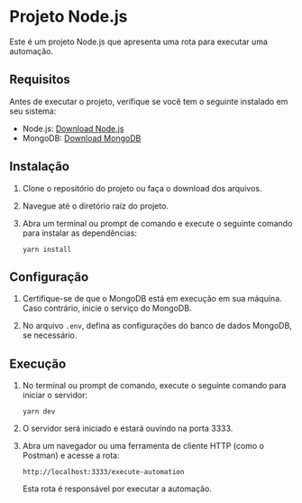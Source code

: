 
# Projeto Node.js

Este é um projeto Node.js que apresenta uma rota para executar uma automação.

## Requisitos

Antes de executar o projeto, verifique se você tem o seguinte instalado em seu sistema:

- Node.js: [Download Node.js](https://nodejs.org)
- MongoDB: [Download MongoDB](https://www.mongodb.com)

## Instalação

1. Clone o repositório do projeto ou faça o download dos arquivos.

2. Navegue até o diretório raiz do projeto.

3. Abra um terminal ou prompt de comando e execute o seguinte comando para instalar as dependências:

   ```shell
   yarn install
   ```

## Configuração

1. Certifique-se de que o MongoDB está em execução em sua máquina. Caso contrário, inicie o serviço do MongoDB.

2. No arquivo `.env`, defina as configurações do banco de dados MongoDB, se necessário.

## Execução

1. No terminal ou prompt de comando, execute o seguinte comando para iniciar o servidor:

   ```shell
   yarn dev
   ```

2. O servidor será iniciado e estará ouvindo na porta 3333.

3. Abra um navegador ou uma ferramenta de cliente HTTP (como o Postman) e acesse a rota:

   ```
   http://localhost:3333/execute-automation
   ```

   Esta rota é responsável por executar a automação.
